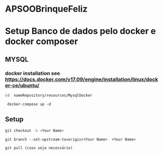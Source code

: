 # APSOOBrinqueFeliz

# Setup Banco de dados  pelo  docker e docker composer 

## MYSQL
### docker installation see  https://docs.docker.com/v17.09/engine/installation/linux/docker-ce/ubuntu/ 

```bash
cd  nameRepository/resources/MysqlDocker
```
```dockerfile
 docker-compose up -d
```
## Setup 

```bash
git checkout -b <Your Name>
```

```
git branch --set-upstream-to=origin/<Your Name>  <Your Name>
```

```
git pull (caso seja necessário)

```